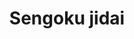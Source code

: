 ﻿---
title: "Sengoku jidai"
permalink: periodes_162.html
layout: periode
dataInici: 1467
dataFi: 1603
sidebar: periodes
pares:
  - 306:
    title: "Edad Moderna"
    dataInici: "(1453)"
    dataFi: "(1775)"

fills:
  - 163:
    title: "Guerra de Onin"
    dataInici: "(1467)"
    dataFi: "(1478)"

  - 535:
    title: "Batalla de Azuki-zaka"
    dataInici: "(1542)"

  - 536:
    title: "Batalla de Azuki-zaka"
    dataInici: "(1548)"

  - 277:
    title: "Batalla de Okehazama"
    dataInici: "(1560)"

  - 278:
    title: "Batalla de Kawanakajima"
    dataInici: "(1561-09-10)"

  - 177:
    title: "Período Azuchi-Momoyama"
    dataInici: "(1568)"
    dataFi: "(1603)"

  - 279:
    title: "Batalla de Mimasetoge"
    dataInici: "(1569)"

  - 281:
    title: "Batalla de Anegawa"
    dataInici: "(1570)"

  - 280:
    title: "Batalla de Nunobeyama"
    dataInici: "(1570-02-14)"

jocsPrincipals:
  - title: "Senji"
    bggId: 33107

  - title: "Shogun"
    bggId: 20551

  - title: "Feudal Lord"
    bggId: 6744

  - title: "Samurai & Katan"
    bggId: 2562

jocsEscenaris:
  - title: "Joraku"
    bggId: 180901
    dataInici: 
    dataFi: 

  - title: "Ikusa"
    bggId: 221
    dataInici: 
    dataFi: 

jocsEpoca:
jocsEpocaEscenaris:
  - title: "Anachronism"
    bggId: 14038
    escenari: "Uesugi Kenshin"
    dataInici: 
    dataFi: 

---
